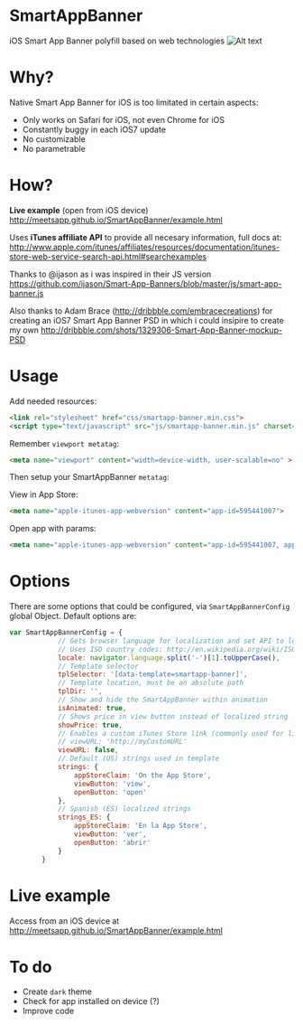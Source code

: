 SmartAppBanner
==============

iOS Smart App Banner polyfill based on web technologies
![Alt text](http://meetsapp.github.io/SmartAppBanner/example.png "Smart App Banner")

Why?
==============
Native Smart App Banner for iOS is too limitated in certain aspects:
 * Only works on Safari for iOS, not even Chrome for iOS
 * Constantly buggy in each iOS7 update
 * No customizable
 * No parametrable

How?
==============
**Live example** (open from iOS device) http://meetsapp.github.io/SmartAppBanner/example.html

Uses **iTunes affiliate API** to provide all necesary information, full docs at:
http://www.apple.com/itunes/affiliates/resources/documentation/itunes-store-web-service-search-api.html#searchexamples

Thanks to @ijason as i was inspired in their JS version
https://github.com/ijason/Smart-App-Banners/blob/master/js/smart-app-banner.js

Also thanks to Adam Brace (http://dribbble.com/embracecreations) for creating an iOS7 Smart App Banner PSD in which i could insipire to create my own
http://dribbble.com/shots/1329306-Smart-App-Banner-mockup-PSD

Usage
==============
Add needed resources:
```html
<link rel="stylesheet" href="css/smartapp-banner.min.css">
<script type="text/javascript" src="js/smartapp-banner.min.js" charset="utf-8" async defer></script>
```

Remember `viewport metatag`:
```html
<meta name="viewport" content="width=device-width, user-scalable=no" >
```

Then setup your SmartAppBanner `metatag`:

View in App Store:
```html
<meta name="apple-itunes-app-webversion" content="app-id=595441007">
```

Open app with params:
```html
<meta name="apple-itunes-app-webversion" content="app-id=595441007, app-argument=yourapp://yourparams">
```

Options
==============
There are some options that could be configured, via `SmartAppBannerConfig` global Object.
Default options are:

```js
var SmartAppBannerConfig = {
			// Gets browser language for localization and set API to localized iTunes Stores
			// Uses ISO country codes: http://en.wikipedia.org/wiki/ISO_3166-1_alpha-2
			locale: navigator.language.split('-')[1].toUpperCase(),
			// Template selector
			tplSelector: '[data-template=smartapp-banner]',
			// Template location, must be an absolute path
			tplDir: '',
			// Show and hide the SmartAppBanner within animation
			isAnimated: true,
			// Shows price in view button instead of localized string
			showPrice: true,
			// Enables a custom iTunes Store link (commonly used for link tracking)
			// viewURL: 'http://myCustomURL'
			viewURL: false,
			// Default (US) strings used in template
			strings: {
				appStoreClaim: 'On the App Store',
				viewButton: 'view',
				openButton: 'open'
			},
			// Spanish (ES) localized strings
			strings_ES: {
				appStoreClaim: 'En la App Store',
				viewButton: 'ver',
				openButton: 'abrir'
			}
		}
```


Live example
==============
Access from an iOS device at http://meetsapp.github.io/SmartAppBanner/example.html

To do
==============
* Create `dark` theme
* Check for app installed on device (?)
* Improve code
